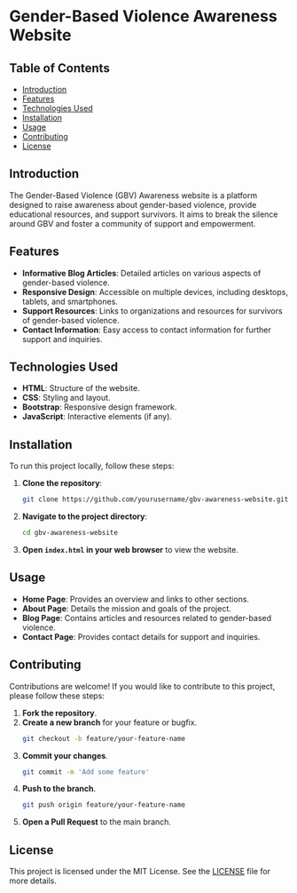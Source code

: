 # Gender-Based Violence Awareness Website

## Table of Contents
- [Introduction](#introduction)
- [Features](#features)
- [Technologies Used](#technologies-used)
- [Installation](#installation)
- [Usage](#usage)
- [Contributing](#contributing)
- [License](#license)

## Introduction
The Gender-Based Violence (GBV) Awareness website is a platform designed to raise awareness about gender-based violence, provide educational resources, and support survivors. It aims to break the silence around GBV and foster a community of support and empowerment.

## Features
- **Informative Blog Articles**: Detailed articles on various aspects of gender-based violence.
- **Responsive Design**: Accessible on multiple devices, including desktops, tablets, and smartphones.
- **Support Resources**: Links to organizations and resources for survivors of gender-based violence.
- **Contact Information**: Easy access to contact information for further support and inquiries.

## Technologies Used
- **HTML**: Structure of the website.
- **CSS**: Styling and layout.
- **Bootstrap**: Responsive design framework.
- **JavaScript**: Interactive elements (if any).

## Installation
To run this project locally, follow these steps:

1. **Clone the repository**:
    ```bash
    git clone https://github.com/yourusername/gbv-awareness-website.git
    ```

2. **Navigate to the project directory**:
    ```bash
    cd gbv-awareness-website
    ```

3. **Open `index.html` in your web browser** to view the website.

## Usage
- **Home Page**: Provides an overview and links to other sections.
- **About Page**: Details the mission and goals of the project.
- **Blog Page**: Contains articles and resources related to gender-based violence.
- **Contact Page**: Provides contact details for support and inquiries.

## Contributing
Contributions are welcome! If you would like to contribute to this project, please follow these steps:

1. **Fork the repository**.
2. **Create a new branch** for your feature or bugfix.
    ```bash
    git checkout -b feature/your-feature-name
    ```
3. **Commit your changes**.
    ```bash
    git commit -m 'Add some feature'
    ```
4. **Push to the branch**.
    ```bash
    git push origin feature/your-feature-name
    ```
5. **Open a Pull Request** to the main branch.

## License
This project is licensed under the MIT License. See the [LICENSE](LICENSE) file for more details.